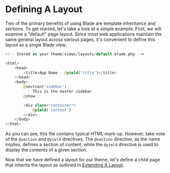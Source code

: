 # Defining A Layout

Two of the primary benefits of using Blade are template inheritance and sections. To get started, let's take a look at a simple example. First, we will examine a "default" page layout. Since most web applications maintain the same general layout across various pages, it's convenient to define this layout as a single Blade view:

```php
<!-- Stored as your theme/views/layouts/default.blade.php -->

<html>
    <head>
        <title>App Name - @yield('title')</title>
    </head>
    <body>
        @section('sidebar')
            This is the master sidebar.
        @show

        <div class="container">
            @yield('content')
        </div>
    </body>
</html>
```

As you can see, this file contains typical HTML mark-up. However, take note of the `@section` and `@yield` directives. The `@section` directive, as the name implies, defines a section of content, while the `@yield` directive is used to display the contents of a given section.

Now that we have defined a layout for our theme, let's define a child page that inherits the layout as outlined in [Extending A Layout](/{{version}}/extending-a-layout).
